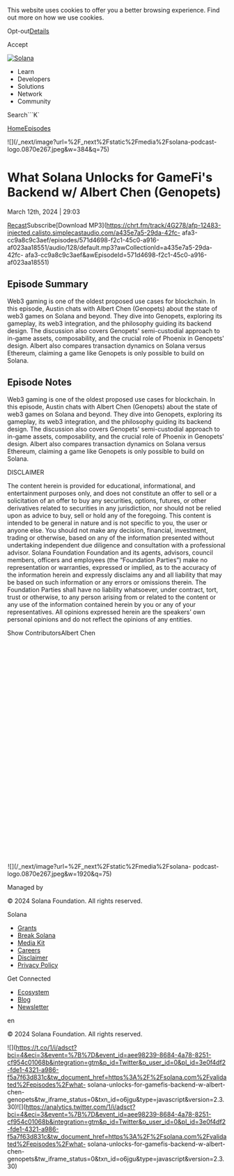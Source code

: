 This website uses cookies to offer you a better browsing experience. Find out
more on how we use cookies.

Opt-out[Details](/privacy-policy#collection-of-information)

Accept

[![Solana](/_next/static/media/logotype.e4df684f.svg)](/)

  * Learn
  * Developers
  * Solutions
  * Network
  * Community

Search```K`

[Home](/validated)[Episodes](/validated/episodes)

[](https://feeds.simplecast.com/W1NI2v3Z)[](/twitter)

![](/_next/image?url=%2F_next%2Fstatic%2Fmedia%2Fsolana-podcast-
logo.0870e267.jpeg&w=384&q=75)

# What Solana Unlocks for GameFi's Backend w/ Albert Chen (Genopets)

March 12th, 2024 | 29:03

[Recast](https://recast.simplecast.com/571d4698-f2c1-45c0-a916-af023aa18551)Subscribe[Download
MP3](https://chrt.fm/track/4G278/afp-12483-injected.calisto.simplecastaudio.com/a435e7a5-29da-42fc-
afa3-cc9a8c9c3aef/episodes/571d4698-f2c1-45c0-a916-af023aa18551/audio/128/default.mp3?awCollectionId=a435e7a5-29da-42fc-
afa3-cc9a8c9c3aef&awEpisodeId=571d4698-f2c1-45c0-a916-af023aa18551)

## Episode Summary

Web3 gaming is one of the oldest proposed use cases for blockchain. In this
episode, Austin chats with Albert Chen (Genopets) about the state of web3
games on Solana and beyond. They dive into Genopets, exploring its gameplay,
its web3 integration, and the philosophy guiding its backend design. The
discussion also covers Genopets' semi-custodial approach to in-game assets,
composability, and the crucial role of Phoenix in Genopets' design. Albert
also compares transaction dynamics on Solana versus Ethereum, claiming a game
like Genopets is only possible to build on Solana.

## Episode Notes

Web3 gaming is one of the oldest proposed use cases for blockchain. In this
episode, Austin chats with Albert Chen (Genopets) about the state of web3
games on Solana and beyond. They dive into Genopets, exploring its gameplay,
its web3 integration, and the philosophy guiding its backend design. The
discussion also covers Genopets' semi-custodial approach to in-game assets,
composability, and the crucial role of Phoenix in Genopets' design. Albert
also compares transaction dynamics on Solana versus Ethereum, claiming a game
like Genopets is only possible to build on Solana.  


DISCLAIMER

The content herein is provided for educational, informational, and
entertainment purposes only, and does not constitute an offer to sell or a
solicitation of an offer to buy any securities, options, futures, or other
derivatives related to securities in any jurisdiction, nor should not be
relied upon as advice to buy, sell or hold any of the foregoing. This content
is intended to be general in nature and is not specific to you, the user or
anyone else. You should not make any decision, financial, investment, trading
or otherwise, based on any of the information presented without undertaking
independent due diligence and consultation with a professional advisor.
Solana Foundation Foundation and its agents, advisors, council members,
officers and employees (the “Foundation Parties”) make no representation or
warranties, expressed or implied, as to the accuracy of the information herein
and expressly disclaims any and all liability that may be based on such
information or any errors or omissions therein. The Foundation Parties shall
have no liability whatsoever, under contract, tort, trust or otherwise, to any
person arising from or related to the content or any use of the information
contained herein by you or any of your representatives. All opinions expressed
herein are the speakers’ own personal opinions and do not reflect the opinions
of any entities.  

Show ContributorsAlbert Chen

![](data:image/svg+xml,%3csvg%20xmlns=%27http://www.w3.org/2000/svg%27%20version=%271.1%27%20width=%27640%27%20height=%27640%27/%3e)![](data:image/gif;base64,R0lGODlhAQABAIAAAAAAAP///yH5BAEAAAAALAAAAAABAAEAAAIBRAA7)![](/_next/image?url=%2F_next%2Fstatic%2Fmedia%2Fsolana-
podcast-logo.0870e267.jpeg&w=1920&q=75)

Managed by

[](/)

[](/youtube)[](/twitter)[](/discord)[](/reddit)[](/github)[](/telegram)

© 2024 Solana Foundation. All rights reserved.

Solana

  * [Grants](https://solana.org/grants)
  * [Break Solana](https://break.solana.com/)
  * [Media Kit](/branding)
  * [Careers](https://jobs.solana.com/)
  * [Disclaimer](/tos)
  * [Privacy Policy](/privacy-policy)

Get Connected

  * [Ecosystem](/ecosystem)
  * [Blog](/news)
  * [Newsletter](/newsletter)

en

© 2024 Solana Foundation. All rights reserved.

![](https://t.co/1/i/adsct?bci=4&eci=3&event=%7B%7D&event_id=aee98239-8684-4a78-8251-cf954c01068b&integration=gtm&p_id=Twitter&p_user_id=0&pl_id=3e0f4df2-fde1-4321-a986-f5a7f63d831c&tw_document_href=https%3A%2F%2Fsolana.com%2Fvalidated%2Fepisodes%2Fwhat-
solana-unlocks-for-gamefis-backend-w-albert-chen-
genopets&tw_iframe_status=0&txn_id=o6jgu&type=javascript&version=2.3.30)![](https://analytics.twitter.com/1/i/adsct?bci=4&eci=3&event=%7B%7D&event_id=aee98239-8684-4a78-8251-cf954c01068b&integration=gtm&p_id=Twitter&p_user_id=0&pl_id=3e0f4df2-fde1-4321-a986-f5a7f63d831c&tw_document_href=https%3A%2F%2Fsolana.com%2Fvalidated%2Fepisodes%2Fwhat-
solana-unlocks-for-gamefis-backend-w-albert-chen-
genopets&tw_iframe_status=0&txn_id=o6jgu&type=javascript&version=2.3.30)

